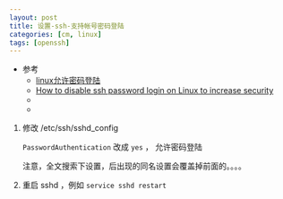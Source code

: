 ```yaml
---
layout: post
title: 设置-ssh-支持帐号密码登陆
categories: [cm, linux]
tags: [openssh]
---
```


* 参考
  * [linux允许密码登陆](https://www.jianshu.com/p/823d84c60dcc)
  * [How to disable ssh password login on Linux to increase security](https://www.cyberciti.biz/faq/how-to-disable-ssh-password-login-on-linux/)
  * []()
  * []()

1. 修改 /etc/ssh/sshd_config

    `PasswordAuthentication` 改成 `yes` ， 允许密码登陆

    注意，全文搜索下设置，后出现的同名设置会覆盖掉前面的。。。。

1. 重启 sshd ，例如 `service sshd restart`






















